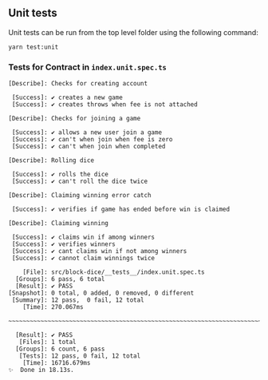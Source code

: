 ## Unit tests

Unit tests can be run from the top level folder using the following command:

```
yarn test:unit
```

### Tests for Contract in `index.unit.spec.ts`


```
[Describe]: Checks for creating account

 [Success]: ✔ creates a new game
 [Success]: ✔ creates throws when fee is not attached

[Describe]: Checks for joining a game

 [Success]: ✔ allows a new user join a game
 [Success]: ✔ can't when join when fee is zero
 [Success]: ✔ can't when join when completed

[Describe]: Rolling dice

 [Success]: ✔ rolls the dice
 [Success]: ✔ can't roll the dice twice

[Describe]: Claiming winning error catch

 [Success]: ✔ verifies if game has ended before win is claimed

[Describe]: Claiming winning

 [Success]: ✔ claims win if among winners
 [Success]: ✔ verifies winners
 [Success]: ✔ cant claims win if not among winners
 [Success]: ✔ cannot claim winnings twice

    [File]: src/block-dice/__tests__/index.unit.spec.ts
  [Groups]: 6 pass, 6 total
  [Result]: ✔ PASS
[Snapshot]: 0 total, 0 added, 0 removed, 0 different
 [Summary]: 12 pass,  0 fail, 12 total
    [Time]: 270.067ms

~~~~~~~~~~~~~~~~~~~~~~~~~~~~~~~~~~~~~~~~~~~~~~~~~~~~~~~~~~~~~~~~~~~~~~~~~~~~~~~~

  [Result]: ✔ PASS
   [Files]: 1 total
  [Groups]: 6 count, 6 pass
   [Tests]: 12 pass, 0 fail, 12 total
    [Time]: 16716.679ms
✨  Done in 18.13s.
```
